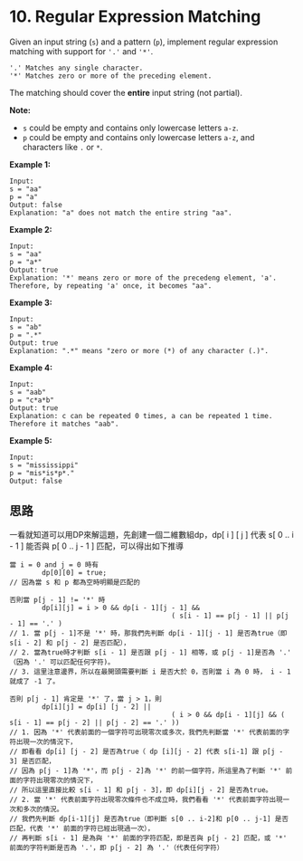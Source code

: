 # 10. Regular Expression Matching

Given an input string (`s`) and a pattern (`p`), implement regular expression matching with support for `'.'` and `'*'`.

```
'.' Matches any single character.
'*' Matches zero or more of the preceding element.
```

The matching should cover the **entire** input string (not partial).

**Note:**

- `s` could be empty and contains only lowercase letters `a-z`.
- `p` could be empty and contains only lowercase letters `a-z`, and characters like `.` or `*`.

**Example 1:**

```
Input:
s = "aa"
p = "a"
Output: false
Explanation: "a" does not match the entire string "aa".
```

**Example 2:**

```
Input:
s = "aa"
p = "a*"
Output: true
Explanation: '*' means zero or more of the precedeng element, 'a'. Therefore, by repeating 'a' once, it becomes "aa".
```

**Example 3:**

```
Input:
s = "ab"
p = ".*"
Output: true
Explanation: ".*" means "zero or more (*) of any character (.)".
```

**Example 4:**

```
Input:
s = "aab"
p = "c*a*b"
Output: true
Explanation: c can be repeated 0 times, a can be repeated 1 time. Therefore it matches "aab".
```

**Example 5:**

```
Input:
s = "mississippi"
p = "mis*is*p*."
Output: false
```

## 思路

  一看就知道可以用DP來解這題，先創建一個二維數組dp，dp[ i ] [ j ] 代表 s[ 0 .. i - 1 ] 能否與 p[ 0 .. j - 1 ] 匹配，可以得出如下推導

```
當 i = 0 and j = 0 時有 
		dp[0][0] = true;		
// 因為當 s 和 p 都為空時明顯是匹配的
     
否則當 p[j - 1] != '*' 時 
		dp[i][j] = i > 0 && dp[i - 1][j - 1] && 
     									( s[i - 1] == p[j - 1] || p[j - 1] == '.' )
// 1. 當 p[j - 1]不是 '*' 時，那我們先判斷 dp[i - 1][j - 1] 是否為true（即 s[i - 2] 和 p[j - 2] 是否匹配），
// 2. 當為true時才判斷 s[i - 1] 是否跟 p[j - 1] 相等，或 p[j - 1]是否為 '.' （因為 '.' 可以匹配任何字符)。
// 3. 這里注意邊界，所以在最開頭需要判斷 i 是否大於 0，否則當 i 為 0 時， i - 1 就成了 -1 了。

否則 p[j - 1] 肯定是 '*' 了，當 j > 1，則 
		dp[i][j] = dp[i] [j - 2] || 
										( i > 0 && dp[i - 1][j] && ( s[i - 1] == p[j - 2] || p[j - 2] == '.' ))
// 1. 因為 '*' 代表前面的一個字符可出現零次或多次，我們先判斷當 '*' 代表前面的字符出現一次的情況下，
// 即看看 dp[i] [j - 2] 是否為true（ dp [i][j - 2] 代表 s[i-1] 跟 p[j - 3] 是否匹配，
// 因為 p[j - 1]為 '*'，而 p[j - 2]為 '*' 的前一個字符，所這里為了判斷 '*' 前面的字符出現零次的情況下，
// 所以這里直接比較 s[i - 1] 和 p[j - 3]，即 dp[i][j - 2] 是否為true。 
// 2. 當 '*' 代表前面字符出現零次條件也不成立時，我們看看 '*' 代表前面字符出現一次和多次的情況。
// 我們先判斷 dp[i-1][j] 是否為true（即判斷 s[0 .. i-2]和 p[0 .. j-1] 是否匹配，代表 '*' 前面的字符已經出現過一次），
// 再判斷 s[i - 1] 是為與 '*' 前面的字符匹配，即是否與 p[j - 2] 匹配，或 '*' 前面的字符判斷是否為 '.'，即 p[j - 2] 為 '.'（代表任何字符）

```


